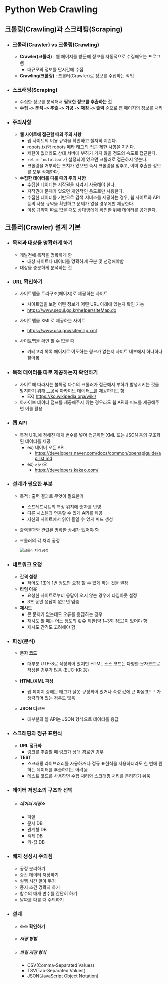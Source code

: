 # Python Web Crawling



## 크롤링(Crawling)과 스크래핑(Scraping)



- ### 크롤러(Crawler) vs 크롤링(Crawling)

  - __Crawler(크롤러)__ : 웹 페이지를 방문해 정보를 자동적으로 수집해오는 프로그램
    - 대규모의 정보를 단시간에 수집
  - __Crawling(크롤링)__ : 크롤러(Crawler)로 정보를 수집하는 작업



- ### 스크래핑(Scraping)

  - 수집한 정보를 분석해서 __필요한 정보를 추출하는 것__
  - __수집 -> 분석 -> 추출 -> 가공 -> 저장 -> 출력__ 순으로 웹 페이지의 정보를 처리



- ### 주의사항

  - __웹 사이트에 접근할 때의 주의 사항__
    - 웹 사이트의 이용 규약을 확인하고 철저히 지킨다.
    - robots.txt와 robots 메타 태그의 접근 제한 사항을 지킨다.
    - 제한이 없더라도 상대 서버에 부하가 가지 않을 정도의 속도로 접근한다.
    - `rel = 'nofollow'`가 설정되어 있으면 크롤러로 접근하지 않는다.
    - 크롤링을 거부하는 조치가 있으면 즉시 크롤링을 멈추고, 이미 추출한 정보를 모두 삭제한다.
  - __수집한 데이터를 다룰 때의 주의 사항__
    - 수집한 데이터는 저작권을 지켜서 사용해야 한다.
    - 저작권에 문제가 있으면 개인적인 용도로만 사용한다.
    - 수집한 데이터를 기반으로 검색 서비스를 제공하는 경우, 
      웹 사이트와 API 등의 사용 규약을 확인하고 문제가 없을 경우에만 제공한다.
    - 이용 규약이 따로 없을 때도 상대방에게 확인한 뒤에 데이터를 공개한다.



## 크롤러(Crawler) 설계 기본



- ### 목적과 대상을 명확하게 하기

  - 개발전에 목적을 명확하게 함
    - 대상 사이트나 데이터를 명확하게 구분 및 선정해야함 
  - 대상을 충분하게 분석하는 것

  

- ### URL 확인하기

  - 사이트맵을 트리구조(페이지)로 제공하는 사이트
    - 사이트맵을 보면 어떤 정보가 어떤 URL 아래에 있는지 확인 가능
    - https://www.seoul.go.kr/helper/siteMap.do

  - 사이트맵을 XML로 제공하는 사이트
    - https://www.usa.gov/sitemap.xml
  - 사이트맵을 확인 할 수 없을 때
    - 카테고리 목록 페이지로 이도하는 링크가 없는지 사이트 내부에서 하나하나 찾아봄

  

- ### 목적 데이터를 따로 제공하는지 확인하기

  - 사이트에 따라서는 불특정 다수의 크롤러가 접근해서 부하가 발생시키는 것을 방지하기 위해
    __공식 아카이브 데이터__를 제공하기도 함
    - EX) https://ko.wikipedia.org/wiki/
  - 아카이브 데이터 덤프를 제공해주지 않는 경우라도 웹 API와 피드를 제공해주면 이를 활용

  

- ### 웹 API

  - 특정 URL에 정해진 매개 변수를 넣어 접근하면 XML 또는 JSON 등의 구조화된 데이터를 제공
    - ex) 네이버 오픈 API
      - https://developers.naver.com/docs/common/openapiguide/apilist.md
    - ex) 카카오 
      - https://developers.kakao.com/

  

- ### 설계가 필요한 부분

  - 목적 : 출력 결과로 무엇이 필요한가
    - 스프레드시트의 특정 위치에 숫자를 반영
    - 다른 시스템과 연동할 수 있게 API를 제공
    - 자신의 사이트에서 읽어 들일 수 있게 피드 생성
  - 출력결과와 관련된 명확한 상세가 있어야 함

  - 크롤러의 각 처리 공정

    <img src="C:\Users\sja95\OneDrive\바탕 화면\크롤러 처리 공정.PNG" alt="크롤러 처리 공정" style="zoom: 80%;" />

  

- ### 네트워크 요청

  - __간격 설정__
    - 적어도 1초에 1번 정도만 요청 할 수 있게 하는 것을 권장
  - __타임 아웃__
    - 요청한 사이트로부터 응답이 오지 않는 경우에 타임아웃 설정
    - 3초 동안 응답이 없으면 멈춤
  - __재시도__
    - 큰 문제가 없는데도 오류를 응답하는 경우
    - 재시도 할 때는 어느 정도의 횟수 제한(약 1~3회 정도)이 있어야 함
    - 재시도 간격도 고려해야 함

  

- ### 파싱(분석)

  - __문자 코드__

    - 대부분 UTF-8로 작성되어 있지만 HTML 소스 코드는 다양한 문자코드로 작성된 경우가 많음
      (EUC-KR 등)

  - __HTML/XML 파싱__

    - 웹 페이지 중에는 태그가 잘못 구성되어 있거나 
      속성 값에 큰 따옴표`" "` 가 생략되어 있는 경우도 많음

  - __JSON 디코드__

    - 대부분의 웹 API는 JSON 형식으로 데이터를 응답

    

- ### 스크래핑과 정규 표현식

  - __URL 정규화__
    - 링크를 추출할 때 링크가 상대 경로인 경우
  - __TEST__
    - 스크래핑 라이브러리를 사용하거나 정규 표현식을 사용하더라도 
      한 번에 원하는 데이터를 추출하기는 어려움
    - 테스트 코드를 사용하면 수집 처리와 스크래핑 처리를 분리하기 쉬움



- ### 데이터 저장소의 구조와 선택
  - ##### 데이터 저장소 

    - 파일
    - 문서 DB
    - 관계형 DB
    - 객체 DB
    - 키-값 DB

  

- ### 배치 생성시 주의점

  - 공정 분리하기
  - 중간 데이터 저장하기
  - 실행 시간 알아 두기
  - 중지 조건 명확히 하기
  - 함수의 매개 변수를 간단히 하기
  - 날짜를 다룰 때 주의하기 



- ### 설계

  - __소스 확인하기__

  - ##### 저장 방법

  - ##### 파일 저장 형식

    - CSV(Comma-Separated Values)
    - TSV(Tab-Separated Values)
    - JSON(JavaScript Object Notation)

